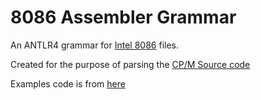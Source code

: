 # 8086 Assembler Grammar

An ANTLR4 grammar for [Intel 8086](https://en.wikipedia.org/wiki/Intel_8086) files.  

Created for the purpose of parsing the [CP/M Source code](http://www.cpm.z80.de/source.html)

Examples code is from [here](http://www.cpm.z80.de/download/c8611src.zip)


